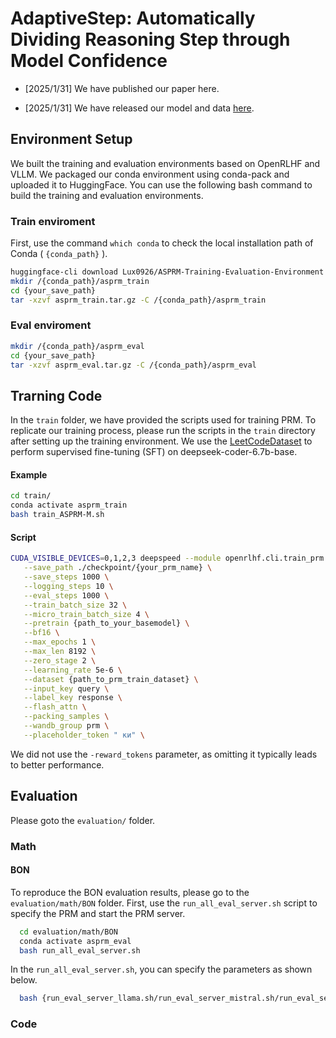 # AdaptiveStep: Automatically Dividing Reasoning Step through Model Confidence

  - [2025/1/31]  We have published our paper here.
  
  - [2025/1/31]  We have released our model and data [here](https://huggingface.co/Lux0926).
  
## Environment Setup
  
  We built the training and evaluation environments based on OpenRLHF and VLLM. We packaged our conda environment using conda-pack and uploaded it to HuggingFace. You can use the following bash command to build the training and evaluation environments.
  
### Train enviroment

First, use the command `which conda` to check the local installation path of Conda ( `{conda_path}` ).
  ```bash
  huggingface-cli download Lux0926/ASPRM-Training-Evaluation-Environment --local-dir {your_save_path}
  mkdir /{conda_path}/asprm_train
  cd {your_save_path}
  tar -xzvf asprm_train.tar.gz -C /{conda_path}/asprm_train
  ```

### Eval enviroment
  ```bash
  mkdir /{conda_path}/asprm_eval
  cd {your_save_path}
  tar -xzvf asprm_eval.tar.gz -C /{conda_path}/asprm_eval
  ```

## Trarning Code

In the `train` folder, we have provided the scripts used for training PRM. To replicate our training process, please run the scripts in the `train` directory after setting up the training environment. We use the [LeetCodeDataset](https://github.com/newfacade/LeetCodeDataset) to perform supervised fine-tuning (SFT) on deepseek-coder-6.7b-base.

#### Example

  ```bash
  cd train/
  conda activate asprm_train
  bash train_ASPRM-M.sh
  ```
#### Script 
```bash
CUDA_VISIBLE_DEVICES=0,1,2,3 deepspeed --module openrlhf.cli.train_prm \
   --save_path ./checkpoint/{your_prm_name} \
   --save_steps 1000 \
   --logging_steps 10 \
   --eval_steps 1000 \
   --train_batch_size 32 \
   --micro_train_batch_size 4 \
   --pretrain {path_to_your_basemodel} \
   --bf16 \
   --max_epochs 1 \
   --max_len 8192 \
   --zero_stage 2 \
   --learning_rate 5e-6 \
   --dataset {path_to_prm_train_dataset} \
   --input_key query \
   --label_key response \
   --flash_attn \
   --packing_samples \
   --wandb_group prm \
   --placeholder_token " ки" \
```
We did not use the `-reward_tokens` parameter, as omitting it typically leads to better performance. 
  
## Evaluation

Please goto the `evaluation/` folder.

### Math
#### BON
To reproduce the BON evaluation results, please go to the `evaluation/math/BON` folder. First, use the `run_all_eval_server.sh` script to specify the PRM and start the PRM server.
```bash
  cd evaluation/math/BON
  conda activate asprm_eval
  bash run_all_eval_server.sh
```
In the `run_all_eval_server.sh`, you can specify the parameters as shown below.
```bash
  bash {run_eval_server_llama.sh/run_eval_server_mistral.sh/run_eval_server_er_prm.sh/run_eval_server_shepherd.sh} {CUDA_VISIBLE_DEVICES} {prm_path} {prm_server_port} &
```




### Code
